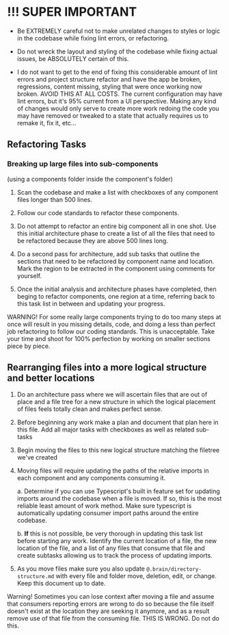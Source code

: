 # !!! SUPER IMPORTANT

- Be EXTREMELY careful not to make unrelated changes to styles or logic in the codebase while fixing lint errors, or refactoring.

- Do not wreck the layout and styling of the codebase while fixing actual issues, be ABSOLUTELY certain of this.

- I do not want to get to the end of fixing this considerable amount of lint errors and project structure refactor and have the app be broken, regressions, content missing, styling that were once working now broken.  AVOID THIS AT ALL COSTS.  The current configuration may have lint errors, but it's 95% current from a UI perspective. Making any kind of changes would only serve to create more work redoing the code you may have removed or tweaked to a state that actually requires us to remake it, fix it, etc...

## Refactoring Tasks

### Breaking up large files into sub-components 
(using a components folder inside the component's folder)

1. Scan the codebase and make a list with checkboxes of any component files longer than 500 lines.

2. Follow our code standards to refactor these components.

3. Do not attempt to refactor an entire big component all in one shot. Use this initial architecture phase to create a list of all the files that need to be refactored because they are above 500 lines long.

4. Do a second pass for architecture, add sub tasks that outline the sections that need to be refactored by component name and location. Mark the region to be extracted in the component using comments for yourself. 

5. Once the initial analysis and architecture phases have completed, then beging to refactor components, one region at a time, referring back to this task list in between and updating your progress.

WARNING! For some really large components trying to do too many steps at once will result in you missing details, code, and doing a less than perfect job refactoring to follow our coding standards. This is unacceptable. Take your time and shoot for 100% perfection by working on smaller sections piece by piece.

## Rearranging files into a more logical structure and better locations

1. Do an architecture pass where we will ascertain files that are out of place and a file tree for a new structure in which the logical placement of files feels totally clean and makes perfect sense.

2. Before beginning any work make a plan and document that plan here in this file. Add all major tasks with checkboxes as well as related sub-tasks

3. Begin moving the files to this new logical structure matching the filetree we've created

4. Moving files will require updating the paths of the relative imports in each component and any components consuming it.  

    a. Determine if you can use Typescript's built in feature set for updating imports around the codebase when a file is moved.  If so, this is the most reliable least amount of work method. Make sure typescript is automatically updating consumer import paths around the entire codebase.

    b. **If** this is not possible, be very thorough in updating this task list before starting any work. Identify the current location of a file, the new location of the file, and a list of any files that consume that file and create subtasks allowing us to track the process of updating imports.

5. As you move files make sure you also update `@.brain/directory-structure.md` with every file and folder move, deletion, edit, or change. Keep this document up to date.

Warning! Sometimes you can lose context after moving a file and assume that consumers reporting errors are wrong to do so because the file itself doesn't exist at the location they are seeking it anymore, and as a result remove use of that file from the consuming file. THIS IS WRONG. Do not do this.

